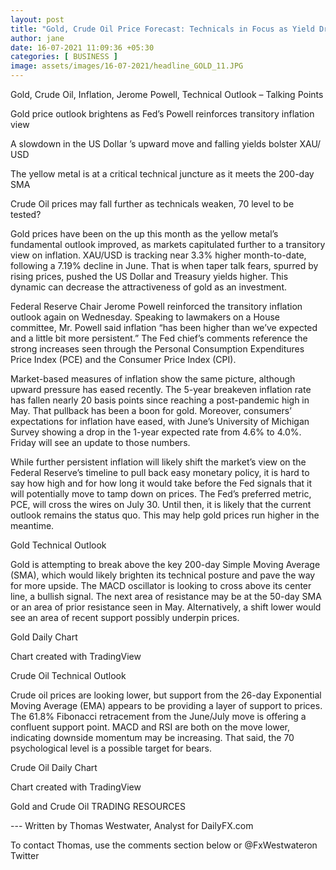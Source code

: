 ```yaml
---
layout: post
title: "Gold, Crude Oil Price Forecast: Technicals in Focus as Yield Drop Propels XAU"
author: jane 
date: 16-07-2021 11:09:36 +05:30 
categories: [ BUSINESS ] 
image: assets/images/16-07-2021/headline_GOLD_11.JPG
---
```

Gold, Crude Oil, Inflation, Jerome Powell, Technical Outlook – Talking Points

Gold price outlook brightens as Fed’s Powell reinforces transitory inflation view

A slowdown in the US Dollar ’s upward move and falling yields bolster XAU/ USD

The yellow metal is at a critical technical juncture as it meets the 200-day SMA

Crude Oil prices may fall further as technicals weaken, 70 level to be tested?

Gold prices have been on the up this month as the yellow metal’s fundamental outlook improved, as markets capitulated further to a transitory view on inflation. XAU/USD is tracking near 3.3% higher month-to-date, following a 7.19% decline in June. That is when taper talk fears, spurred by rising prices, pushed the US Dollar and Treasury yields higher. This dynamic can decrease the attractiveness of gold as an investment.

Federal Reserve Chair Jerome Powell reinforced the transitory inflation outlook again on Wednesday. Speaking to lawmakers on a House committee, Mr. Powell said inflation “has been higher than we’ve expected and a little bit more persistent.” The Fed chief’s comments reference the strong increases seen through the Personal Consumption Expenditures Price Index (PCE) and the Consumer Price Index (CPI).

Market-based measures of inflation show the same picture, although upward pressure has eased recently. The 5-year breakeven inflation rate has fallen nearly 20 basis points since reaching a post-pandemic high in May. That pullback has been a boon for gold. Moreover, consumers’ expectations for inflation have eased, with June’s University of Michigan Survey showing a drop in the 1-year expected rate from 4.6% to 4.0%. Friday will see an update to those numbers.

While further persistent inflation will likely shift the market’s view on the Federal Reserve’s timeline to pull back easy monetary policy, it is hard to say how high and for how long it would take before the Fed signals that it will potentially move to tamp down on prices. The Fed’s preferred metric, PCE, will cross the wires on July 30. Until then, it is likely that the current outlook remains the status quo. This may help gold prices run higher in the meantime.

Gold Technical Outlook

Gold is attempting to break above the key 200-day Simple Moving Average (SMA), which would likely brighten its technical posture and pave the way for more upside. The MACD oscillator is looking to cross above its center line, a bullish signal. The next area of resistance may be at the 50-day SMA or an area of prior resistance seen in May. Alternatively, a shift lower would see an area of recent support possibly underpin prices.

Gold Daily Chart

Chart created with TradingView

Crude Oil Technical Outlook

Crude oil prices are looking lower, but support from the 26-day Exponential Moving Average (EMA) appears to be providing a layer of support to prices. The 61.8% Fibonacci retracement from the June/July move is offering a confluent support point. MACD and RSI are both on the move lower, indicating downside momentum may be increasing. That said, the 70 psychological level is a possible target for bears.

Crude Oil Daily Chart

Chart created with TradingView

Gold and Crude Oil TRADING RESOURCES

--- Written by Thomas Westwater, Analyst for DailyFX.com

To contact Thomas, use the comments section below or @FxWestwateron Twitter